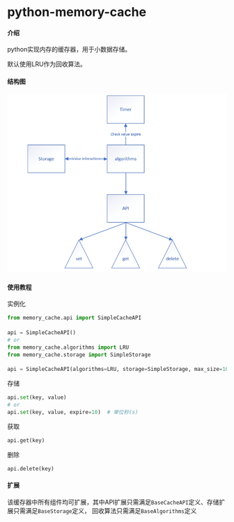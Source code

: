 # python-memory-cache

#### 介绍

python实现内存的缓存器，用于小数据存储。

默认使用LRU作为回收算法。

#### 结构图

![结构图](./docs/结构图.png)



#### 使用教程

实例化

```python
from memory_cache.api import SimpleCacheAPI

api = SimpleCacheAPI()
# or
from memory_cache.algorithms import LRU
from memory_cache.storage import SimpleStorage

api = SimpleCacheAPI(algorithms=LRU, storage=SimpleStorage, max_size=1024)
```

存储

```python
api.set(key, value)
# or 
api.set(key, value, expire=10)  # 单位秒(s)
```

获取

```python
api.get(key)
```

删除

```python
api.delete(key)
```



#### 扩展

该缓存器中所有组件均可扩展，其中API扩展只需满足```BaseCacheAPI```定义、存储扩展只需满足```BaseStorage```定义， 回收算法只需满足```BaseAlgorithms```定义
